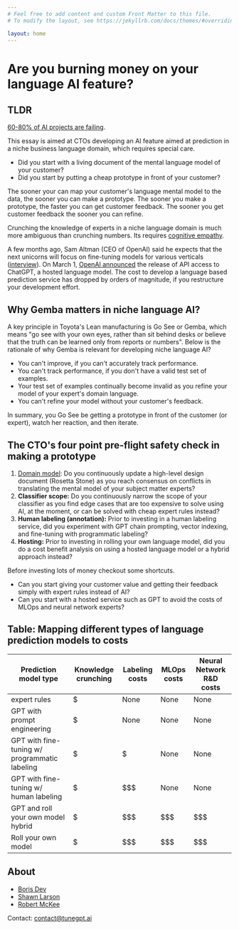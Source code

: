 ```yaml
---
# Feel free to add content and custom Front Matter to this file.
# To modify the layout, see https://jekyllrb.com/docs/themes/#overriding-theme-defaults

layout: home
---
```


<h1> Are you burning money on your language AI feature?</h1>

## TLDR


[60-80% of AI projects are failing](https://www.forbes.com/sites/cognitiveworld/2022/08/14/the-one-practice-that-is-separating-the-ai-successes-from-the-failures/?sh=2db4b23117cb).

This essay is aimed at CTOs developing an AI feature aimed at prediction in a niche
business language domain, which requires special care. 

- Did you start with a living document of the mental language model of your customer?
- Did you start by putting a cheap prototype in front of your customer?

The sooner your can map your customer's language mental model to the data, the
sooner you can make a prototype. The sooner you make a prototype, the faster you
can get customer feedback. The sooner you get customer feedback the sooner you
can refine.

Crunching the knowledge of experts in a niche language domain is much more
ambiguous than crunching numbers. Its requires [cognitive
empathy](https://en.wikipedia.org/wiki/Empathy#Cognitive_empathy).


A few months ago, Sam Altman (CEO of OpenAI) said he expects that the next
unicorns will focus on fine-tuning models for various verticals
([interview](https://www.youtube.com/watch?v=WHoWGNQRXb0)). On March 1, [OpenAI
announced](https://openai.com/blog/introducing-chatgpt-and-whisper-apis) the
release of API access to ChatGPT, a hosted language model. The cost to develop a
language based prediction service has dropped by orders of magnitude, if you
restructure your development effort. 


## Why Gemba matters in niche language AI?

A key principle in Toyota's Lean manufacturing is Go See or Gemba, which means
"go see with your own eyes, rather than sit behind desks or believe that the
truth can be learned only from reports or numbers". Below is the rationale of
why Gemba is relevant for developing niche language AI? 

- You can't improve, if you can't accurately track performance. 
- You can't track performance, if you don't have a valid test set of examples. 
- Your test set of examples continually become invalid as you refine your model of your expert's domain language.
- You can't refine your model without your customer's feedback.

In summary, you Go See be getting a prototype in front of the customer (or expert), watch her reaction, and then iterate.

## The CTO's four point pre-flight safety check in making a prototype

1. [Domain model](https://martinfowler.com/bliki/DomainDrivenDesign.html): Do you continuously update a high-level design document (Rosetta Stone) as you reach consensus on conflicts in translating the mental model of your subject matter experts?
2. **Classifier scope:** Do you continuously narrow the scope of your classifier as you find edge cases that are too expensive to solve using AI, at the moment, or can be solved with cheap expert rules instead?
3. **Human labeling (annotation):** Prior to investing in a human labeling service, did you experiment with GPT chain prompting, vector indexing, and fine-tuning with programmatic labeling? 
4. **Hosting:** Prior to investing in rolling your own language model, did you do a cost benefit analysis on using a hosted language model or a hybrid approach instead? 


Before investing lots of money checkout some shortcuts.

- Can you start giving your customer value and getting their feedback simply with expert rules instead of AI?
- Can you start with a hosted service such as GPT to avoid the costs of MLOps and neural network experts?


## Table: Mapping different types of language prediction models to costs

| Prediction model type                         | Knowledge crunching    | Labeling costs | MLOps costs | Neural Network R&D costs |
| --------------------------------------------- | ---------------------- | -------------- | ----------- | ------------------------ |
| expert rules                                  | $                      | None           | None        | None                     |
| GPT with prompt engineering                   | $                      | None           | None        | None                     |
| GPT with fine-tuning w/ programmatic labeling | $                      | $              | None        | None                     |
| GPT with fine-tuning w/ human labeling        | $                      | $$$            | None        | None                     |
| GPT and roll your own model hybrid            | $                      | $$$            | $$$         | $$$                      |
| Roll your own model                           | $                      | $$$            | $$$         | $$$                      |

## About

- [Boris Dev](https://www.linkedin.com/in/boris-dev/)
- [Shawn Larson](https://www.linkedin.com/in/shawn-larson-ai/)
- [Robert McKee](https://www.linkedin.com/in/robertcmckee/)

Contact: contact@tunegpt.ai
